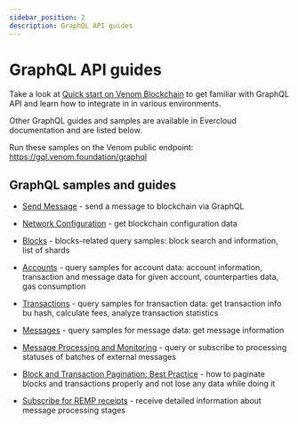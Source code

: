 ```yaml
---
sidebar_position: 2
description: GraphQL API guides
---
```


# GraphQL API guides

Take a look at [Quick start on Venom Blockchain](graphql-quick-start.md) to get familiar with GraphQL API and learn how to integrate in in various environments.

Other GraphQL guides and samples are available in Evercloud documentation and are listed below.

Run these samples on the Venom public endpoint: https://gql.venom.foundation/graphql

## GraphQL samples and guides

- [Send Message](https://docs.evercloud.dev/samples/graphql-samples/send-message) - send a message to blockchain via GraphQL

- [Network Configuration](https://docs.evercloud.dev/samples/graphql-samples/network-config) - get blockchain configuration data

- [Blocks](https://docs.evercloud.dev/samples/graphql-samples/blocks) - blocks-related query samples: block search and information, list of shards

- [Accounts](https://docs.evercloud.dev/samples/graphql-samples/accounts) - query samples for account data: account information, transaction and message data for given account, counterparties data, gas consumption

- [Transactions](https://docs.evercloud.dev/samples/graphql-samples/transactions) - query samples for transaction data: get transaction info bu hash, calculate fees, analyze transaction statistics

- [Messages](https://docs.evercloud.dev/samples/graphql-samples/messages) - query samples for message data: get message information

- [Message Processing and Monitoring](https://docs.evercloud.dev/samples/graphql-samples/message-processing-and-monitoring) - query or subscribe to processing statuses of batches of external messages

- [Block and Transaction Pagination: Best Practice](https://docs.evercloud.dev/samples/graphql-samples/block-and-transaction-pagination-best-practice) - how to paginate blocks and transactions properly and not lose any data while doing it

- [Subscribe for REMP receipts](https://docs.evercloud.dev/samples/graphql-samples/subscribe-for-remp-receipts) - receive detailed information about message processing stages
